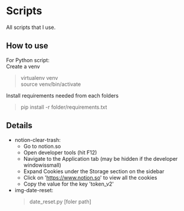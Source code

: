 # Scripts
All scripts that I use.

## How to use
For Python script:  
Create a venv
> virtualenv venv  
> source venv/bin/activate

Install requirements needed from each folders
> pip install -r folder/requirements.txt

## Details

- notion-clear-trash:  
  * Go to notion.so
  * Open developer tools (hit F12)
  * Navigate to the Application tab (may be hidden if the developer         windowissmall)
  * Expand Cookies under the Storage section on the sidebar
  * Click on 'https://www.notion.so' to view all the cookies
  * Copy the value for the key 'token_v2'
- img-date-reset:
  > date_reset.py [foler path]
